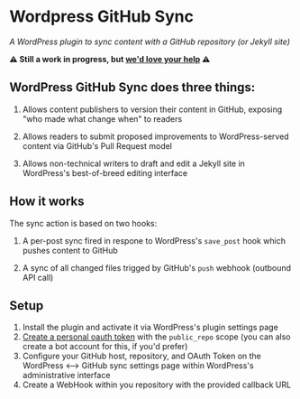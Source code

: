 # Wordpress GitHub Sync

*A WordPress plugin to sync content with a GitHub repository (or Jekyll site)*

**:warning: Still a work in progress, but [we'd love your help](https://github.com/benbalter/wordpress-github-sync/issues) :warning:**

## WordPress GitHub Sync does three things:

1. Allows content publishers to version their content in GitHub, exposing "who made what change when" to readers

2. Allows readers to submit proposed improvements to WordPress-served content via GitHub's Pull Request model

3. Allows non-technical writers to draft and edit a Jekyll site in WordPress's best-of-breed editing interface

## How it works

The sync action is based on two hooks:

1. A per-post sync fired in respone to WordPress's `save_post` hook which pushes content to GitHub

2. A sync of all changed files trigged by GitHub's `push` webhook (outbound API call)

## Setup

1. Install the plugin and activate it via WordPress's plugin settings page
2. [Create a personal oauth token](https://github.com/settings/tokens/new) with the `public_repo` scope (you can also create a bot account for this, if you'd prefer)
3. Configure your GitHub host, repository, and OAuth Token on the WordPress <--> GitHub sync settings page within WordPress's administrative interface
4. Create a WebHook within you repository with the provided callback URL
